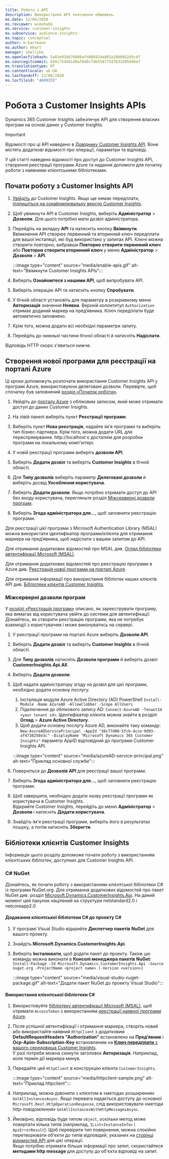 ```yaml
---
title: Робота з API
description: Використання API пояснення обмежень.
ms.date: 12/04/2020
ms.reviewer: wimohabb
ms.service: customer-insights
ms.subservice: audience-insights
ms.topic: conceptual
author: m-hartmann
ms.author: mhart
manager: shellyha
ms.openlocfilehash: 5a03e916676800afdd8692da865a1060952d5c4f
ms.sourcegitcommit: b50c754481d0af6d0cf4b550775d7b31d95846ef
ms.translationtype: HT
ms.contentlocale: uk-UA
ms.lasthandoff: 12/06/2020
ms.locfileid: "4689155"
---
```

# <a name="work-with-customer-insights-apis"></a>Робота з Customer Insights APIs

Dynamics 365 Customer Insights забезпечує API для створення власних програм на основі даних у Customer Insights.

> [!IMPORTANT]
> Відомості про ці API наведено в [Довіднику Customer Insights API](https://developer.ci.ai.dynamics.com/api-details#api=CustomerInsights). Вони містять додаткові відомості про операції, параметри та відповіді.

У цій статті наведено відомості про доступ до Customer Insights API, створення реєстрації програми Azure та надання допомоги для початку роботи з наявними клієнтськими бібліотеками.

## <a name="get-started-trying-the-customer-insights-apis"></a>Почати роботу з Customer Insights API

1. [Увійдіть](https://home.ci.ai.dynamics.com) до Customer Insights. Якщо ще немає передплати, [підпишіться на ознайомлювальну версію Customer Insights](https://aka.ms/tryci).

1. Щоб увімкнути API в Customer Insights, виберіть **Адміністратор** > **Дозволи**. Для цього потрібно мати дозвіл адміністратора.

1. Перейдіть на вкладку **API** та натисніть кнопку **Ввімкнути**.    
   Ввімкнення API створює первинний та вторинний ключ передплати для вашої інсталяції, які буд використано у запитах API. Ключі можна створити повторно, вибравши **Повторно створити первинний ключ** або **Повторно створити вторинний ключ** у меню **Адміністратор** > **Дозволи** > **API**.

   :::image type="content" source="media/enable-apis.gif" alt-text="Ввімкнути Customer Insights APIs":::

1. Виберіть **Ознайомтеся з нашими API**, щоб випробувати API.

1. Виберіть операцію API та натисніть кнопку **Спробувати**.

1. У бічній області установіть для параметру в розкривному меню **Авторизація** значення **Неявна**. Верхній колонтитул `Authorization` отримає доданий маркер на пред’явника. Ключ передплати буде автоматично заповнено.
  
1. Крім того, можна додати всі необхідні параметри запиту.

1. Перейдіть до нижньої частини бічної області й натисніть **Надіслати**.

Відповідь HTTP скоро з'явиться нижче.

## <a name="create-a-new-app-registration-in-the-azure-portal"></a>Створення нової програми для реєстрації на порталі Azure

Ці кроки допоможуть розпочати використання Customer Insights API у програмі Azure, використовуючи делеговані дозволи. Перевірте, щоб спочатку був заповнений [розділ «Початок роботи»](#get-started-trying-the-customer-insights-apis).

1. Увійдіть до [порталу Azure](https://portal.azure.com) з обліковим записом, який може отримати доступ до даних Customer Insights.

1. На лівій панелі виберіть пункт **Реєстрації програми**.

1. Виберіть пункт **Нова реєстрація**, надайте ім'я програми та виберіть тип бізнес-партнера.
   Крім того, можна додати URL для переспрямування. http://localhost є достатнім для розробки програми на локальному комп'ютері.

1. У новій реєстрації програми виберіть **дозволи API**.

1. Виберіть **Додати дозвіл** та виберіть **Customer Insights** в бічній області.

1. Для **Типу дозволів** виберіть параметр **Делеговані дозволи** й виберіть досвід **Уособлення користувача**.

1. Виберіть **Додати дозволи**. Якщо потрібно отримати доступ до API без входу користувача, перегляньте розділ [Міжсерверні дозволи програм](#server-to-server-application-permissions).

1. Виберіть **Згода адміністратора для…**, щоб заповнити реєстрацію програми.

Для реєстрації цієї програми з Microsoft Authentication Library (MSAL) можна використати ідентифікатор програми/клієнта для отримання маркера на пред’явника, щоб надіслати з вашим запитом до API.

Для отримання додаткових відомостей про MSAL див. [Огляд бібліотеки автентифікації Microsoft (MSAL)](https://docs.microsoft.com/azure/active-directory/develop/msal-overview).

Для отримання додаткових відомостей про реєстрацію програми в Azure див. [Реєстрація нової програми на порталі Azure](https://docs.microsoft.com/azure/active-directory/develop/app-registration-portal-training-guide).

Для отримання інформації про використання бібліотек наших клієнтів API див. [Бібліотеки клієнтів Customer Insights](#customer-insights-client-libraries).

### <a name="server-to-server-application-permissions"></a>Міжсерверні дозволи програм

У [розділі «Реєстрація програм»](#create-a-new-app-registration-in-the-azure-portal) описано, як зареєструвати програму, яка вимагає від користувача увійти до системи для автентифікації. Дізнайтесь, як створити реєстрацію програми, яка не потребує взаємодії з користувачем і може виконуватись на сервері.

1. У реєстрації програми на порталі Azure виберіть **Дозволи API**.

1. Виберіть **Додати дозвіл** та виберіть **Customer Insights** в бічній області.

1. Для **Типу дозволів** натисніть **Дозволи програми** й виберіть дозвіл **CustomerInsights.Api.All**.

1. Виберіть **Додати дозволи**.

1. Щоб надати адміністратору згоду на дозвіл для цієї програми, необхідно додати основну послугу.

   1. Інсталяція модуля Azure Active Directory (AD) PowerShell `Install-Module -Name AzureAD -AllowClobber -Scope AllUsers`
   1. Підключення до облікового запису AD: `Connect-AzureAD -TenantId <your tenant id>`. Ідентифікатор клієнта можна знайти в розділі **Огляд** > **Azure Active Directory**.
   1. Щоб додати основну послугу Azure AD, виконайте таку команду: `New-AzureADServicePrincipal -AppId "38c77d00-5fcb-4cce-9d93-af4738258e3c" -DisplayName "Microsoft Dynamics 365 Customer Insights"` параметр AppID відповідний до програми Customer Insights API.

   :::image type="content" source="media/azureAD-service-principal.png" alt-text="Приклад основної служби":::

1. Поверніться до **Дозволів API** для реєстрації вашої програми.

1. Виберіть **Згода адміністратора для…**, щоб заповнити реєстрацію програми.

1. Щоб завершити, необхідно додати назву реєстрації програми як користувача в Customer Insights.    
   Відкрийте Customer Insights, перейдіть до меню **Адміністратор** > **Дозволи** і натисніть **Додати користувача**.

1. Знайдіть ім'я реєстрації програми, виберіть його в результатах пошуку, а потім натисніть **Зберегти**.

## <a name="customer-insights-client-libraries"></a>Бібліотеки клієнтів Customer Insights

Інформація цього розділу допоможе почати роботу з використанням клієнтських бібліотек, доступних для Customer Insights API.

### <a name="c-nuget"></a>C# NuGet

Дізнайтесь, як почати роботу з використанням клієнтської бібліотеки C# із програми NuGet.org. Для отримання додаткових відомостей про пакет NuGet див. розділ [Microsoft.Dynamics.CustomerInsights.Api](https://www.nuget.org/packages/Microsoft.Dynamics.CustomerInsights.Api/). На даний момент цей пакунок націлений на структури netstandard2.0 і netcoreapp2.0

#### <a name="add-the-c-client-library-to-a-c-project"></a>Додавання клієнтської бібліотеки C# до проекту C#

1. У програмі Visual Studio відкрийте **Диспетчер пакетів NuGet** для вашого проекту.

1. Знайдіть **Microsoft.Dynamics.CustomerInsights.Api**.

1. Виберіть **Інсталювати**, щоб додати пакет до проекту.
   Також цю команду можна виконати в **Консолі менеджера пакетів NuGet**: `Install-Package -Id Microsoft.Dynamics.CustomerInsights.Api -Source nuget.org -ProjectName <project name> [-Version <version>]`

   :::image type="content" source="media/visual-studio-nuget-package.gif" alt-text="Додати пакет NuGet до проекту Visual Studio":::

#### <a name="use-the-c-client-library"></a>Використання клієнтської бібліотеки C#

1. Використовуйте [бібліотеку автентифікації Microsoft (MSAL)](https://docs.microsoft.com/azure/active-directory/develop/msal-overview), щоб отримати `AccessToken` з використанням [реєстрації наявної програми Azure](#create-a-new-app-registration-in-the-azure-portal).

1. Після успішної автентифікації і отримання маркера, створіть новий або використайте наявний `HttpClient` з додатковим **DefaultRequestHeaders "Authorization"** встановлено на **Пред’явник<access token>** і **Ocp-Apim-Subscription-Key** встановленим на [**Ключ передплати** з вашого середовища Customer Insights](#get-started-trying-the-customer-insights-apis).    
   У разі потреби можна скинути заголовок **Авторизація**. Наприклад, коли термін дії маркера минув.

1. Передайте цей `HttpClient` в конструкцію клієнта `CustomerInsights`.

   :::image type="content" source="media/httpclient-sample.png" alt-text="Приклад httpclient":::

1. Наприклад, можна дзвонити з клієнтом в «методах розширення» `GetAllInstancesAsync`. Якщо перевага надається доступу до основної `Microsoft.Rest.HttpOperationResponse`, слід використовувати «методи http-повідомлення» `GetAllInstancesWithHttpMessagesAsync`.

1. Ймовірно, відповідь буде типом `object`, оскільки метод може повертати кілька типів (наприклад, `IList<InstanceInfo>` і `ApiErrorResult`). Щоб перевірити тип повернення, можна спокійно перетворювати об'єкти до типів відповідей, указаних на [сторінці відомостей API](https://developer.ci.ai.dynamics.com/api-details#api=CustomerInsights) для цієї операції.    
   Якщо потрібно отримати більше інформації про запит, скористайтеся **методами http message** для доступу до об'єкта відповіді на запит.
